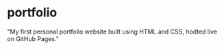 # portfolio
"My first personal portfolio website built using HTML and CSS, hodted live on GitHub Pages."
